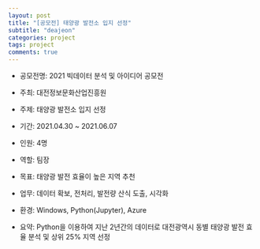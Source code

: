 ```yaml
---
layout: post
title: "[공모전] 태양광 발전소 입지 선정"
subtitle: "deajeon"
categories: project
tags: project
comments: true
---
```


* 공모전명: 2021 빅데이터 분석 및 아이디어 공모전
* 주최: 대전정보문화산업진흥원

* 주제: 태양광 발전소 입지 선정
* 기간: 2021.04.30 ~ 2021.06.07
* 인원: 4명
* 역할: 팀장
* 목표: 태양광 발전 효율이 높은 지역 추천
* 업무: 데이터 확보, 전처리, 발전량 산식 도출, 시각화
* 환경: Windows, Python(Jupyter), Azure
* 요약: Python을 이용하여 지난 2년간의 데이터로 대전광역시 동별 태양광 발전 효율 분석 및 상위 25% 지역 선정